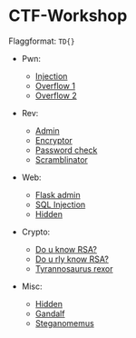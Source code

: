 # CTF-Workshop

Flaggformat: `TD{}`

- Pwn:
  - [Injection](pwn/injection)
  - [Overflow 1](pwn/overflow1)
  - [Overflow 2](pwn/overflow2)

- Rev:
  - [Admin](rev/admin)
  - [Encryptor](rev/encryptor)
  - [Password check](rev/password_check)
  - [Scramblinator](rev/scramblinator)

- Web:
  - [Flask admin](web/flask_admin)
  - [SQL Injection](web/sql_injection/README.md)
  - [Hidden](web/hidden/README.md)

- Crypto:
  - [Do u know RSA?](crypto/do_u_know_rsa)
  - [Do u rly know RSA?](crypto/do_u_rly_know_rsa)
  - [Tyrannosaurus rexor](crypto/tyrannosaurus_rexor)
 
- Misc:
  - [Hidden](web/hidden)
  - [Gandalf](misc/gandalf)
  - [Steganomemus](misc/steganomemus)
